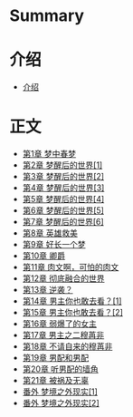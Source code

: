 # Summary

# 介绍

- [介绍](./介绍.md)

# 正文

- [第1章 梦中春梦](./第1章-梦中春梦.md)
- [第2章 梦醒后的世界[1]](./第2章-梦醒后的世界[1].md)
- [第3章 梦醒后的世界[2]](./第3章-梦醒后的世界[2].md)
- [第4章 梦醒后的世界[3]](./第4章-梦醒后的世界[3].md)
- [第5章 梦醒后的世界[4]](./第5章-梦醒后的世界[4].md)
- [第6章 梦醒后的世界[5]](./第6章-梦醒后的世界[5].md)
- [第7章 梦醒后的世界[6]](./第7章-梦醒后的世界[6].md)
- [第8章 英雄救美](./第8章-英雄救美.md)
- [第9章 好长一个梦](./第9章-好长一个梦.md)
- [第10章 卿爵](./第10章-卿爵.md)
- [第11章 肉文啊，可怕的肉文](./第11章-肉文啊，可怕的肉文.md)
- [第12章 彻底融合的世界](./第12章-彻底融合的世界.md)
- [第13章 逆袭？](./第13章-逆袭？.md)
- [第14章 男主你也敢去看？[1]](./第14章-男主你也敢去看？[1].md)
- [第15章 男主你也敢去看？[2]](./第15章-男主你也敢去看？[2].md)
- [第16章 弱爆了的女主](./第16章-弱爆了的女主.md)
- [第17章 男主之二穆苒非](./第17章-男主之二穆苒非.md)
- [第18章 不请自来的穆苒非](./第18章-不请自来的穆苒非.md)
- [第19章 男配和男配](./第19章-男配和男配.md)
- [第20章 听男配的墙角](./第20章-听男配的墙角.md)
- [第21章 被祸及无辜](./第21章-被祸及无辜.md)
- [番外 梦境之外现实[1]](./番外-梦境之外现实[1].md)
- [番外 梦境之外现实[2]](./番外-梦境之外现实[2].md)
